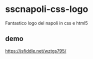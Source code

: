 # sscnapoli-css-logo

Fantastico logo del napoli in css e html5
## demo

https://jsfiddle.net/wztgs795/
